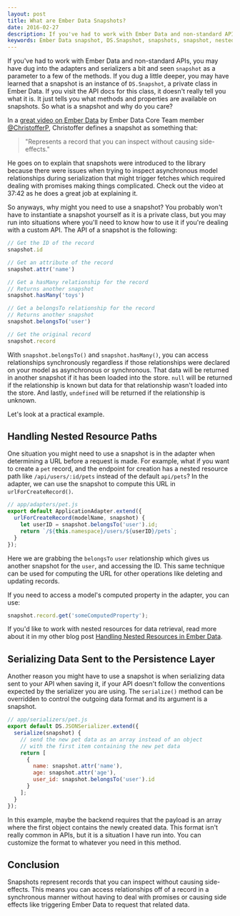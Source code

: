 ```yaml
---
layout: post
title: What are Ember Data Snapshots?
date: 2016-02-27
description: If you've had to work with Ember Data and non-standard APIs, you may have dug into the adapters and serializers a bit and seen snapshot as a parameter to a few of the methods. Let me show you what a snapshot is and why you might need to use it.
keywords: Ember Data snapshot, DS.Snapshot, snapshots, snapshot, nested resources, custom API, nested URL, nested endpoint, override serialize method, RESTSerializer, JSONSerializer, customizing serializers, customizing adapters, custom adapters, custom serializer
---
```


If you've had to work with Ember Data and non-standard APIs, you may have dug into the adapters and serializers a bit and seen `snapshot` as a parameter to a few of the methods. If you dug a little deeper, you may have learned that a snapshot is an instance of `DS.Snapshot`, a private class in Ember Data. If you visit the API docs for this class, it doesn't really tell you what it is. It just tells you what methods and properties are available on snapshots. So what is a snapshot and why do you care?

In a <a href="https://vimeo.com/146840596" target="blank">great video on Ember Data</a> by Ember Data Core Team member <a href="https://twitter.com/christofferp" target="blank">@ChristofferP</a>, Christoffer defines a snapshot as something that:

> "Represents a record that you can inspect without causing side-effects."

He goes on to explain that snapshots were introduced to the library because there were issues when trying to inspect asynchronous model relationships during serialization that might trigger fetches which required dealing with promises making things complicated. Check out the video at 37:42 as he does a great job at explaining it.

So anyways, why might you need to use a snapshot? You probably won't have to instantiate a snapshot yourself as it is a private class, but you may run into situations where you'll need to know how to use it if you're dealing with a custom API. The API of a snapshot is the following:

```js
// Get the ID of the record
snapshot.id

// Get an attribute of the record
snapshot.attr('name')

// Get a hasMany relationship for the record
// Returns another snapshot
snapshot.hasMany('toys')

// Get a belongsTo relationship for the record
// Returns another snapshot
snapshot.belongsTo('user')

// Get the original record
snapshot.record
```

With `snapshot.belongsTo()` and `snapshot.hasMany()`, you can access relationships synchronously regardless if those relationships were declared on your model as asynchronous or synchronous. That data will be returned in another snapshot if it has been loaded into the store. `null` will be returned if the relationship is known but data for that relationship wasn't loaded into the store. And lastly, `undefined` will be returned if the relationship is unknown.

Let's look at a practical example.

## Handling Nested Resource Paths

One situation you might need to use a snapshot is in the adapter when determining a URL before a request is made. For example, what if you want to create a `pet` record, and the endpoint for creation has a nested resource path like `/api/users/:id/pets` instead of the default `api/pets`? In the adapter, we can use the snapshot to compute this URL in `urlForCreateRecord()`.

```js
// app/adapters/pet.js
export default ApplicationAdapter.extend({
  urlForCreateRecord(modelName, snapshot) {
    let userID = snapshot.belongsTo('user').id;
    return `/${this.namespace}/users/${userID}/pets`;
  }
});
```

Here we are grabbing the `belongsTo` `user` relationship which gives us another snapshot for the `user`, and accessing the ID. This same technique can be used for computing the URL for other operations like deleting and updating records.

If you need to access a model's computed property in the adapter, you can use:

```js
snapshot.record.get('someComputedProperty');
```

If you'd like to work with nested resources for data retrieval, read more about it in my other blog post [Handling Nested Resources in Ember Data](/2016/02/21/handling-nested-resources-in-ember-data.html).

## Serializing Data Sent to the Persistence Layer

Another reason you might have to use a snapshot is when serializing data sent to your API when saving it, if your API doesn't follow the conventions expected by the serializer you are using. The `serialize()` method can be overridden to control the outgoing data format and its argument is a snapshot.

```js
// app/serializers/pet.js
export default DS.JSONSerializer.extend({
  serialize(snapshot) {
    // send the new pet data as an array instead of an object
    // with the first item containing the new pet data
    return [
      {
        name: snapshot.attr('name'),
        age: snapshot.attr('age'),
        user_id: snapshot.belongsTo('user').id
      }
    ];
  }
});
```

In this example, maybe the backend requires that the payload is an array where the first object contains the newly created data. This format isn't really common in APIs, but it is a situation I have run into. You can customize the format to whatever you need in this method.

## Conclusion

Snapshots represent records that you can inspect without causing side-effects. This means you can access relationships off of a record in a synchronous manner without having to deal with promises or causing side effects like triggering Ember Data to request that related data.
